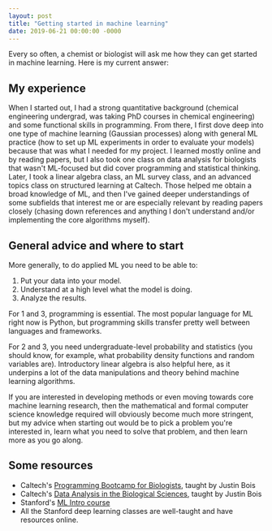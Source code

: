 ```yaml
---
layout: post
title: "Getting started in machine learning"
date: 2019-06-21 00:00:00 -0000
---
```


Every so often, a chemist or biologist will ask me how they can get started in machine learning. Here is my current answer:

## My experience
 
When I started out, I had a strong quantitative background (chemical engineering undergrad, was taking PhD courses in chemical engineering) and some functional skills in programming. From there, I first dove deep into one type of machine learning (Gaussian processes) along with general ML practice (how to set up ML experiments in order to evaluate your models) because that was what I needed for my project. I learned mostly online and by reading papers, but I also took one class on data analysis for biologists that wasn't ML-focused but did cover programming and statistical thinking. Later, I took a linear algebra class, an ML survey class, and an advanced topics class on structured learning at Caltech. Those helped me obtain a broad knowledge of ML, and then I've gained deeper understandings of some subfields that interest me or are especially relevant by reading papers closely (chasing down references and anything I don't understand and/or implementing the core algorithms myself). 

## General advice and where to start

More generally, to do applied ML you need to be able to: 

1. Put your data into your model. 
2. Understand at a high level what the model is doing. 
3. Analyze the results. 

For 1 and 3, programming is essential. The most popular language for ML right now is Python, but programming skills transfer pretty well between languages and frameworks. 

For 2 and 3, you need undergraduate-level probability and statistics (you should know, for example, what probability density functions and random variables are). Introductory linear algebra is also helpful here, as it underpins a lot of the data manipulations and theory behind machine learning algorithms. 

If you are interested in developing methods or even moving towards core machine learning research, then the mathematical and formal computer science knowledge required will obviously become much more stringent, but my advice when starting out would be to pick a problem you're interested in, learn what you need to solve that problem, and then learn more as you go along. 

## Some resources 

- Caltech's [Programming Bootcamp for Biologists](http://justinbois.github.io/bootcamp/2018/), taught by Justin Bois 
- Caltech's [Data Analysis in the Biological Sciences](http://bebi103.caltech.edu.s3-website-us-east-1.amazonaws.com/2018/), taught by Justin Bois
- Stanford's [ML Intro course](http://cs229.stanford.edu/syllabus.html) 
- All the Stanford deep learning classes are well-taught and have resources online. 